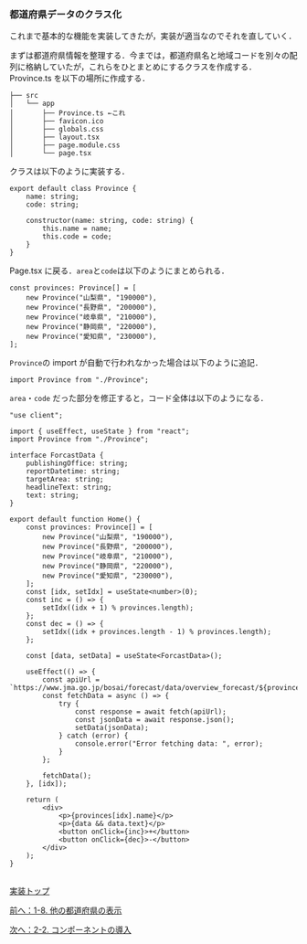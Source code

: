 ### 都道府県データのクラス化

これまで基本的な機能を実装してきたが，実装が適当なのでそれを直していく．

まずは都道府県情報を整理する．今までは，都道府県名と地域コードを別々の配列に格納していたが，これらをひとまとめにするクラスを作成する．Province.ts を以下の場所に作成する．

```
├── src
│   └── app
│       ├── Province.ts ←これ
│       ├── favicon.ico
│       ├── globals.css
│       ├── layout.tsx
│       ├── page.module.css
│       └── page.tsx
```

クラスは以下のように実装する．

```
export default class Province {
    name: string;
    code: string;

    constructor(name: string, code: string) {
        this.name = name;
        this.code = code;
    }
}
```

Page.tsx に戻る．`area`と`code`は以下のようにまとめられる．

```
const provinces: Province[] = [
    new Province("山梨県", "190000"),
    new Province("長野県", "200000"),
    new Province("岐阜県", "210000"),
    new Province("静岡県", "220000"),
    new Province("愛知県", "230000"),
];
```

`Province`の import が自動で行われなかった場合は以下のように追記．

```
import Province from "./Province";
```

`area`・`code` だった部分を修正すると，コード全体は以下のようになる．

```
"use client";

import { useEffect, useState } from "react";
import Province from "./Province";

interface ForcastData {
    publishingOffice: string;
    reportDatetime: string;
    targetArea: string;
    headlineText: string;
    text: string;
}

export default function Home() {
    const provinces: Province[] = [
        new Province("山梨県", "190000"),
        new Province("長野県", "200000"),
        new Province("岐阜県", "210000"),
        new Province("静岡県", "220000"),
        new Province("愛知県", "230000"),
    ];
    const [idx, setIdx] = useState<number>(0);
    const inc = () => {
        setIdx((idx + 1) % provinces.length);
    };
    const dec = () => {
        setIdx((idx + provinces.length - 1) % provinces.length);
    };

    const [data, setData] = useState<ForcastData>();

    useEffect(() => {
        const apiUrl = `https://www.jma.go.jp/bosai/forecast/data/overview_forecast/${provinces[idx].code}.json`;
        const fetchData = async () => {
            try {
                const response = await fetch(apiUrl);
                const jsonData = await response.json();
                setData(jsonData);
            } catch (error) {
                console.error("Error fetching data: ", error);
            }
        };

        fetchData();
    }, [idx]);

    return (
        <div>
            <p>{provinces[idx].name}</p>
            <p>{data && data.text}</p>
            <button onClick={inc}>+</button>
            <button onClick={dec}>-</button>
        </div>
    );
}

```

##
[実装トップ](https://github.com/Tsuyopon-1067/its-nextjs-practice/blob/main/doc/implement/0_implement.md)

[前へ：1-8. 他の都道府県の表示](https://github.com/Tsuyopon-1067/its-nextjs-practice/blob/main/doc/implement/1_basic/8_otherProvince.md)

[次へ：2-2. コンポーネントの導入](https://github.com/Tsuyopon-1067/its-nextjs-practice/blob/main/doc/implement/2_refactoring/2_component.md)